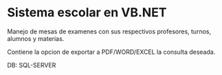 # Sistema escolar en VB.NET

Manejo de mesas de examenes con sus respectivos profesores, turnos, alumnos y materias. 

Contiene la opcion de exportar a PDF/WORD/EXCEL la consulta deseada. 

DB: SQL-SERVER

